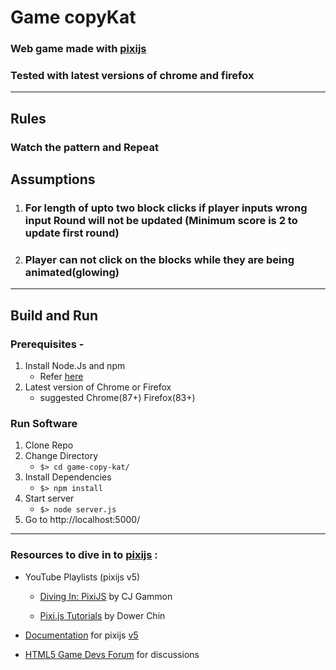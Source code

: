 # Game copyKat

### Web game made with [pixijs](https://www.pixijs.com/)

### Tested with latest versions of chrome and firefox

----------

## Rules

### Watch the pattern and Repeat

## Assumptions

1. ### For length of upto two block clicks if player inputs wrong input Round will not be updated (Minimum score is 2 to update first round)

2. ### Player can not click on the blocks while they are being animated(glowing)

----------


## Build and Run

### Prerequisites -

1. Install Node.Js and npm
   - Refer [here](https://nodejs.org/en/download/)
2. Latest version of Chrome or Firefox
   - suggested Chrome(87+) Firefox(83+)

### Run Software

1. Clone Repo
2. Change Directory
   - `$> cd game-copy-kat/`
3. Install Dependencies
   - `$> npm install`
4. Start server
   - `$> node server.js`
5. Go to http://localhost:5000/

----------

### Resources to dive in to [pixijs](https://www.pixijs.com) :

- YouTube Playlists (pixijs v5)
  - [Diving In: PixiJS](https://www.youtube.com/playlist?list=PL08jItIqOb2oGcyrgREbrm_b9OW7TE1ji) by CJ Gammon

  - [Pixi.js Tutorials](https://www.youtube.com/playlist?list=PLGsA9l-S7trVmUJ7HJsNSKIj0qoAO_qO8) by Dower Chin

- [Documentation](http://pixijs.download/release/docs/index.html) for pixijs [v5](https://github.com/pixijs/pixi.js/releases)

- [HTML5 Game Devs Forum](https://www.html5gamedevs.com/forum/15-pixijs/) for discussions